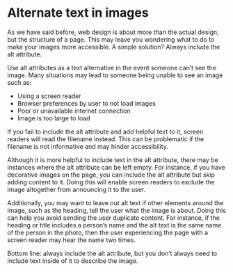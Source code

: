 # Alternate text in images

As we have said before, web design is about more than the actual design, but the structure of a page. This may leave you wondering what to do to make your images more accessible. A simple solution? Always include the alt attribute.

Use alt attributes as a text alternative in the event someone can’t see the image. Many situations may lead to someone being unable to see an image such as:

* Using a screen reader
* Browser preferences by user to not load images
* Poor or unavailable internet connection
* Image is too large to load

If you fail to include the alt attribute and add helpful text to it, screen readers will read the filename instead. This can be problematic if the filename is not informative and may hinder accessibility.

Although it is more helpful to include text in the alt attribute, there may be instances where the alt attribute can be left empty. For instance, if you have decorative images on the page, you can include the alt attribute but skip adding content to it. Doing this will enable screen readers to exclude the image altogether from announcing it to the user.

Additionally, you may want to leave out alt text if other elements around the image, such as the heading, tell the user what the image is about. Doing this can help you avoid sending the user duplicate content. For instance, if the heading or title includes a person’s name and the alt text is the same name of the person in the photo, then the user experiencing the page with a screen reader may hear the name two times.

Bottom line: always include the alt attribute, but you don’t always need to include text inside of it to describe the image.


